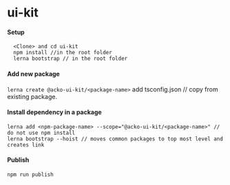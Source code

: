 # ui-kit

#### Setup
```
  <Clone> and cd ui-kit
  npm install //in the root folder
  lerna bootstrap // in the root folder
```


#### Add new package 
`lerna create @acko-ui-kit/<package-name>`
add tsconfig.json // copy from existing package.


#### Install dependency in a package
```
lerna add <npm-package-name> --scope="@acko-ui-kit/<package-name>" // do not use npm install
lerna bootstrap --hoist // moves common packages to top most level and creates link
```

#### Publish
```
npm run publish
```
